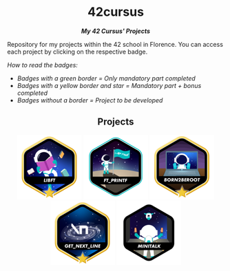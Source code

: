 <h1 align="center">
42cursus
</h1>

<p align="center">
	<b><i> My 42 Cursus' Projects </i></b>
</p>

Repository for my projects within the 42 school in Florence. You can access each project by clicking on the respective badge.

<i>How to read the badges:
- Badges with a green border = Only mandatory part completed
- Badges with a yellow border and star = Mandatory part + bonus completed
- Badges without a border = Project to be developed</i>

<h2 align="center">
Projects
</h2>
<div align="center">

<a href="https://github.com/lucAsC87/libft">![42 Badge](https://github.com/lucAsC87/42-cursus/blob/main/badges/libftm.png)</a>
<a href="https://github.com/lucAsC87/ft_printf">![42 Badge](https://github.com/lucAsC87/42-cursus/blob/main/badges/ft_printfe.png)</a>
<a href="">![42 Badge](https://github.com/lucAsC87/42-cursus/blob/main/badges/born2berootm.png)</a>
<a href="https://github.com/lucAsC87/get_next_line">![42 Badge](https://github.com/lucAsC87/42-cursus/blob/main/badges/get_next_linem.png)</a>
<a href="">![42 Badge](https://github.com/lucAsC87/42-cursus/blob/main/badges/minitalkn.png)</a>

</div>
